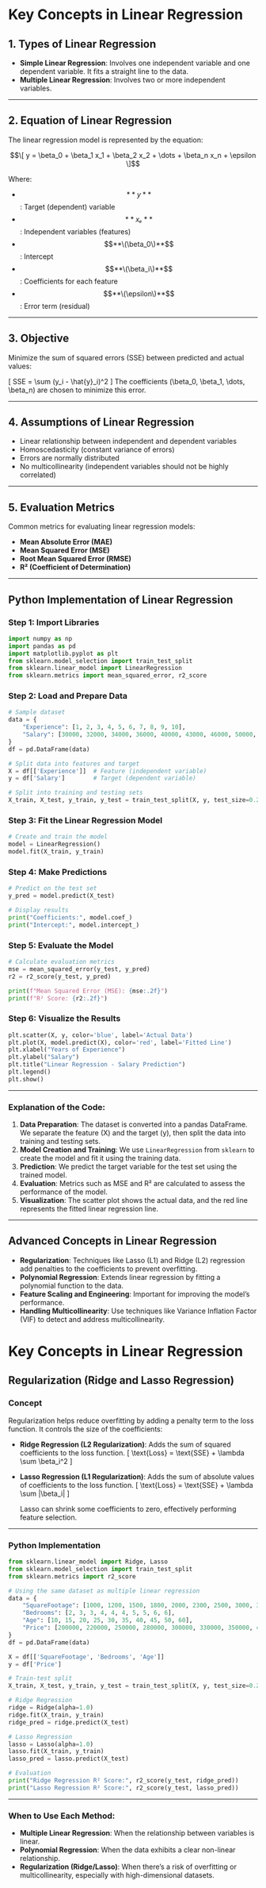 # Key Concepts in Linear Regression

## 1. Types of Linear Regression
- **Simple Linear Regression**: Involves one independent variable and one dependent variable. It fits a straight line to the data.
- **Multiple Linear Regression**: Involves two or more independent variables.

---

## 2. Equation of Linear Regression
The linear regression model is represented by the equation:

$$\[
y = \beta_0 + \beta_1 x_1 + \beta_2 x_2 + \dots + \beta_n x_n + \epsilon
\]$$

Where:
- $$**y**$$: Target (dependent) variable
- $$**xₑ**$$: Independent variables (features)
- $$**\(\beta_0\)**$$: Intercept
- $$**\(\beta_i\)**$$: Coefficients for each feature
- $$**\(\epsilon\)**$$: Error term (residual)

---

## 3. Objective
Minimize the sum of squared errors (SSE) between predicted and actual values:

\[
SSE = \sum (y_i - \hat{y}_i)^2
\]
The coefficients \(\beta_0, \beta_1, \dots, \beta_n\) are chosen to minimize this error.

---

## 4. Assumptions of Linear Regression
- Linear relationship between independent and dependent variables
- Homoscedasticity (constant variance of errors)
- Errors are normally distributed
- No multicollinearity (independent variables should not be highly correlated)

---

## 5. Evaluation Metrics
Common metrics for evaluating linear regression models:
- **Mean Absolute Error (MAE)**
- **Mean Squared Error (MSE)**
- **Root Mean Squared Error (RMSE)**
- **R² (Coefficient of Determination)**

---

## Python Implementation of Linear Regression

### Step 1: Import Libraries
```python
import numpy as np
import pandas as pd
import matplotlib.pyplot as plt
from sklearn.model_selection import train_test_split
from sklearn.linear_model import LinearRegression
from sklearn.metrics import mean_squared_error, r2_score
```

### Step 2: Load and Prepare Data
```python
# Sample dataset
data = {
    "Experience": [1, 2, 3, 4, 5, 6, 7, 8, 9, 10],
    "Salary": [30000, 32000, 34000, 36000, 40000, 43000, 46000, 50000, 52000, 55000]
}
df = pd.DataFrame(data)

# Split data into features and target
X = df[['Experience']]  # Feature (independent variable)
y = df['Salary']        # Target (dependent variable)

# Split into training and testing sets
X_train, X_test, y_train, y_test = train_test_split(X, y, test_size=0.2, random_state=42)
```

### Step 3: Fit the Linear Regression Model
```python
# Create and train the model
model = LinearRegression()
model.fit(X_train, y_train)
```

### Step 4: Make Predictions
```python
# Predict on the test set
y_pred = model.predict(X_test)

# Display results
print("Coefficients:", model.coef_)
print("Intercept:", model.intercept_)
```

### Step 5: Evaluate the Model
```python
# Calculate evaluation metrics
mse = mean_squared_error(y_test, y_pred)
r2 = r2_score(y_test, y_pred)

print(f"Mean Squared Error (MSE): {mse:.2f}")
print(f"R² Score: {r2:.2f}")
```

### Step 6: Visualize the Results
```python
plt.scatter(X, y, color='blue', label='Actual Data')
plt.plot(X, model.predict(X), color='red', label='Fitted Line')
plt.xlabel("Years of Experience")
plt.ylabel("Salary")
plt.title("Linear Regression - Salary Prediction")
plt.legend()
plt.show()
```

---

### Explanation of the Code:
1. **Data Preparation**: The dataset is converted into a pandas DataFrame. We separate the feature (X) and the target (y), then split the data into training and testing sets.
2. **Model Creation and Training**: We use `LinearRegression` from `sklearn` to create the model and fit it using the training data.
3. **Prediction**: We predict the target variable for the test set using the trained model.
4. **Evaluation**: Metrics such as MSE and R² are calculated to assess the performance of the model.
5. **Visualization**: The scatter plot shows the actual data, and the red line represents the fitted linear regression line.

---

## Advanced Concepts in Linear Regression
- **Regularization**: Techniques like Lasso (L1) and Ridge (L2) regression add penalties to the coefficients to prevent overfitting.
- **Polynomial Regression**: Extends linear regression by fitting a polynomial function to the data.
- **Feature Scaling and Engineering**: Important for improving the model’s performance.
- **Handling Multicollinearity**: Use techniques like Variance Inflation Factor (VIF) to detect and address multicollinearity.

# Key Concepts in Linear Regression

## Regularization (Ridge and Lasso Regression)

### Concept
Regularization helps reduce overfitting by adding a penalty term to the loss function. It controls the size of the coefficients:

- **Ridge Regression (L2 Regularization)**: Adds the sum of squared coefficients to the loss function.
  \[ \text{Loss} = \text{SSE} + \lambda \sum \beta_i^2 \]
  
- **Lasso Regression (L1 Regularization)**: Adds the sum of absolute values of coefficients to the loss function.
  \[ \text{Loss} = \text{SSE} + \lambda \sum |\beta_i| \]
  
  Lasso can shrink some coefficients to zero, effectively performing feature selection.

---

### Python Implementation
```python
from sklearn.linear_model import Ridge, Lasso
from sklearn.model_selection import train_test_split
from sklearn.metrics import r2_score

# Using the same dataset as multiple linear regression
data = {
    "SquareFootage": [1000, 1200, 1500, 1800, 2000, 2300, 2500, 3000, 3500, 4000],
    "Bedrooms": [2, 3, 3, 4, 4, 4, 5, 5, 6, 6],
    "Age": [10, 15, 20, 25, 30, 35, 40, 45, 50, 60],
    "Price": [200000, 220000, 250000, 280000, 300000, 330000, 350000, 400000, 450000, 500000]
}
df = pd.DataFrame(data)

X = df[['SquareFootage', 'Bedrooms', 'Age']]
y = df['Price']

# Train-test split
X_train, X_test, y_train, y_test = train_test_split(X, y, test_size=0.2, random_state=42)

# Ridge Regression
ridge = Ridge(alpha=1.0)
ridge.fit(X_train, y_train)
ridge_pred = ridge.predict(X_test)

# Lasso Regression
lasso = Lasso(alpha=1.0)
lasso.fit(X_train, y_train)
lasso_pred = lasso.predict(X_test)

# Evaluation
print("Ridge Regression R² Score:", r2_score(y_test, ridge_pred))
print("Lasso Regression R² Score:", r2_score(y_test, lasso_pred))
```

---

### When to Use Each Method:
- **Multiple Linear Regression**: When the relationship between variables is linear.
- **Polynomial Regression**: When the data exhibits a clear non-linear relationship.
- **Regularization (Ridge/Lasso)**: When there’s a risk of overfitting or multicollinearity, especially with high-dimensional datasets.
